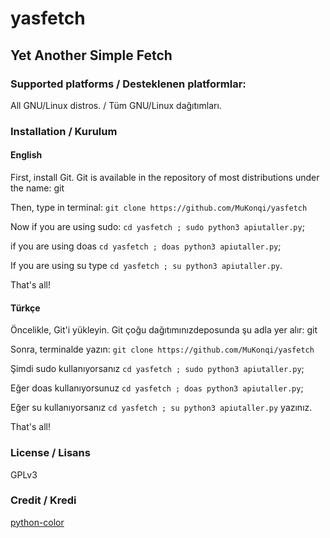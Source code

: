 # yasfetch
## Yet Another Simple Fetch
### Supported platforms / Desteklenen platformlar:
All GNU/Linux distros. / Tüm GNU/Linux dağıtımları.
### Installation / Kurulum
#### English
First, install Git. Git is available in the repository of most distributions under the name: git

Then, type in terminal: ```git clone https://github.com/MuKonqi/yasfetch```

Now if you are using sudo: ```cd yasfetch ; sudo python3 apiutaller.py```;

if you are using doas ```cd yasfetch ; doas python3 apiutaller.py```;

If you are using su type ```cd yasfetch ; su python3 apiutaller.py```.

That's all!
#### Türkçe
Öncelikle, Git'i yükleyin. Git çoğu dağıtımınızdeposunda şu adla yer alır: git

Sonra, terminalde yazın: ```git clone https://github.com/MuKonqi/yasfetch```

Şimdi sudo kullanıyorsanız ```cd yasfetch ; sudo python3 apiutaller.py```;

Eğer doas kullanıyorsunuz ```cd yasfetch ; doas python3 apiutaller.py```;

Eğer su kullanıyorsanız ```cd yasfetch ; su python3 apiutaller.py``` yazınız.

That's all!
### License / Lisans
GPLv3
### Credit / Kredi
[python-color](https://github.com/Afacanc38/python-color)
